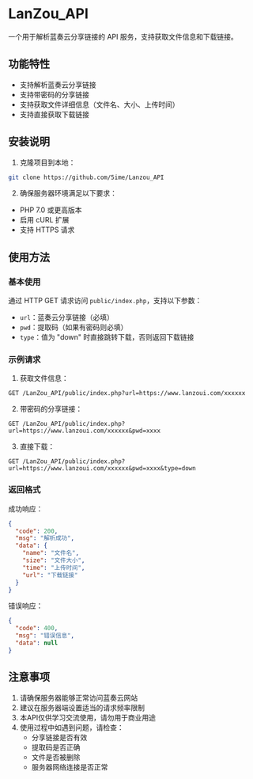 # LanZou_API

一个用于解析蓝奏云分享链接的 API 服务，支持获取文件信息和下载链接。

## 功能特性

- 支持解析蓝奏云分享链接
- 支持带密码的分享链接
- 支持获取文件详细信息（文件名、大小、上传时间）
- 支持直接获取下载链接

## 安装说明

1. 克隆项目到本地：
```bash
git clone https://github.com/5ime/Lanzou_API
```

2. 确保服务器环境满足以下要求：
- PHP 7.0 或更高版本
- 启用 cURL 扩展
- 支持 HTTPS 请求

## 使用方法

### 基本使用

通过 HTTP GET 请求访问 `public/index.php`，支持以下参数：

- `url`：蓝奏云分享链接（必填）
- `pwd`：提取码（如果有密码则必填）
- `type`：值为 "down" 时直接跳转下载，否则返回下载链接

### 示例请求

1. 获取文件信息：
```
GET /LanZou_API/public/index.php?url=https://www.lanzoui.com/xxxxxx
```

2. 带密码的分享链接：
```
GET /LanZou_API/public/index.php?url=https://www.lanzoui.com/xxxxxx&pwd=xxxx
```

3. 直接下载：
```
GET /LanZou_API/public/index.php?url=https://www.lanzoui.com/xxxxxx&pwd=xxxx&type=down
```

### 返回格式

成功响应：
```json
{
  "code": 200,
  "msg": "解析成功",
  "data": {
    "name": "文件名",
    "size": "文件大小",
    "time": "上传时间",
    "url": "下载链接"
  }
}
```

错误响应：
```json
{
  "code": 400,
  "msg": "错误信息",
  "data": null
}
```

## 注意事项

1. 请确保服务器能够正常访问蓝奏云网站
2. 建议在服务器端设置适当的请求频率限制
3. 本API仅供学习交流使用，请勿用于商业用途
4. 使用过程中如遇到问题，请检查：
   - 分享链接是否有效
   - 提取码是否正确
   - 文件是否被删除
   - 服务器网络连接是否正常